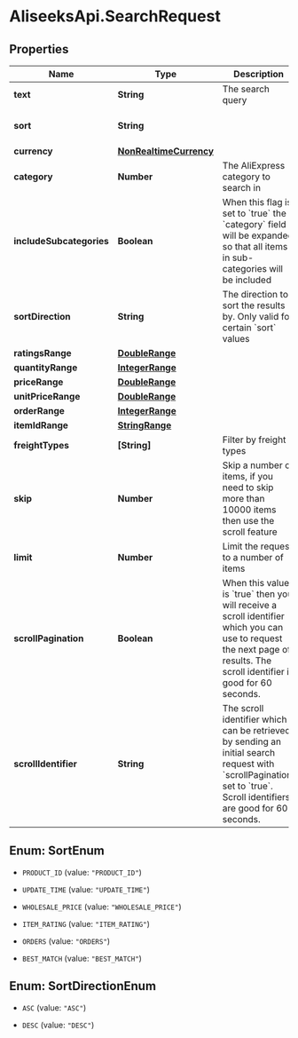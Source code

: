# AliseeksApi.SearchRequest

## Properties
Name | Type | Description | Notes
------------ | ------------- | ------------- | -------------
**text** | **String** | The search query  | [optional] 
**sort** | **String** |  | [optional] [default to &#39;BEST_MATCH&#39;]
**currency** | [**NonRealtimeCurrency**](NonRealtimeCurrency.md) |  | [optional] 
**category** | **Number** | The AliExpress category to search in  | [optional] 
**includeSubcategories** | **Boolean** | When this flag is set to &#x60;true&#x60; the &#x60;category&#x60; field will be expanded so that all items in sub-categories will be included  | [optional] [default to false]
**sortDirection** | **String** | The direction to sort the results by. Only valid for certain &#x60;sort&#x60; values  | [optional] [default to &#39;ASC&#39;]
**ratingsRange** | [**DoubleRange**](DoubleRange.md) |  | [optional] 
**quantityRange** | [**IntegerRange**](IntegerRange.md) |  | [optional] 
**priceRange** | [**DoubleRange**](DoubleRange.md) |  | [optional] 
**unitPriceRange** | [**DoubleRange**](DoubleRange.md) |  | [optional] 
**orderRange** | [**IntegerRange**](IntegerRange.md) |  | [optional] 
**itemIdRange** | [**StringRange**](StringRange.md) |  | [optional] 
**freightTypes** | **[String]** | Filter by freight types  | [optional] 
**skip** | **Number** | Skip a number of items, if you need to skip more than 10000 items then use the scroll feature  | [optional] 
**limit** | **Number** | Limit the request to a number of items  | [optional] 
**scrollPagination** | **Boolean** | When this value is &#x60;true&#x60; then you will receive a scroll identifier which you can use to request the next page of results. The scroll identifier is good for 60 seconds.  | [optional] [default to false]
**scrollIdentifier** | **String** | The scroll identifier which can be retrieved by sending an initial search request with &#x60;scrollPagination&#x60; set to &#x60;true&#x60;. Scroll identifiers are good for 60 seconds.  | [optional] 


<a name="SortEnum"></a>
## Enum: SortEnum


* `PRODUCT_ID` (value: `"PRODUCT_ID"`)

* `UPDATE_TIME` (value: `"UPDATE_TIME"`)

* `WHOLESALE_PRICE` (value: `"WHOLESALE_PRICE"`)

* `ITEM_RATING` (value: `"ITEM_RATING"`)

* `ORDERS` (value: `"ORDERS"`)

* `BEST_MATCH` (value: `"BEST_MATCH"`)




<a name="SortDirectionEnum"></a>
## Enum: SortDirectionEnum


* `ASC` (value: `"ASC"`)

* `DESC` (value: `"DESC"`)




